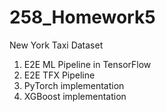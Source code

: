 # 258_Homework5

New York Taxi Dataset

1. E2E ML Pipeline in TensorFlow
2. E2E TFX Pipeline
3. PyTorch implementation
4. XGBoost implementation
